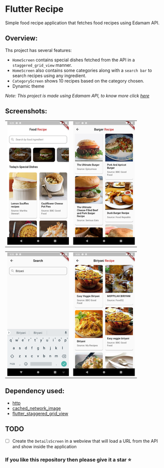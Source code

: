 # Flutter Recipe

Simple food recipe application that fetches food recipes using Edamam API.

## Overview:

Ths project has several features:
- `HomeScreen` contains special dishes fetched from the API in a `staggered_grid_view` manner.
- `HomeScreen` also contains some categories along with a `search bar` to search recipes using any ingredient.
- `CategoryScreen` shows 10 recipes based on the category chosen. 
- Dynamic theme

_Note: This project is made using Edamam API, to know more click [here](https://developer.edamam.com/)_

## Screenshots:

 <div style="text-align: center"><table><tr>
 <td style="text-align: center">
 <img src="media/ss1.png" width="200" />
 </td>
 <td style="text-align: center">
 <img src="media/ss2.png" width="200"/>
 </td>
 </tr></table>
 </div>
    
 <div style="text-align: center"><table><tr>
 <td style="text-align: center">
 <img src="media/ss3.png" width="200" />
 </td>
 <td style="text-align: center">
 <img src="media/ss4.png" width="200"/>
 </td>
 </tr></table>
 </div>
 
 ## Dependency used:
 
- [http](https://pub.dev/packages/http)
- [cached_network_image](https://pub.dev/packages/cached_network_image)
- [flutter_staggered_grid_view](https://pub.dev/packages/flutter_staggered_grid_view)

## TODO

- [ ] Create the `DetailsScreen` in a webview that will load a URL from the API and show inside the application

### If you like this repository then please give it a star ⭐

